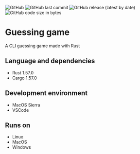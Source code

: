 ![GitHub](https://img.shields.io/github/license/ruben69695/guessing_game?color=purple)
![GitHub last commit](https://img.shields.io/github/last-commit/ruben69695/guessing_game)
![GitHub release (latest by date)](https://img.shields.io/github/v/release/ruben69695/guessing_game?color=purple)
![GitHub code size in bytes](https://img.shields.io/github/languages/code-size/ruben69695/guessing_game?color=purple)

# Guessing game
A CLI guessing game made with Rust

## Language and dependencies
- Rust 1.57.0
- Cargo 1.57.0

## Development environment
- MacOS Sierra
- VSCode

## Runs on
- Linux
- MacOS
- Windows
